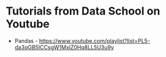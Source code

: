 # Tutorials from Data School on Youtube

- Pandas - https://www.youtube.com/playlist?list=PL5-da3qGB5ICCsgW1MxlZ0Hq8LL5U3u9y